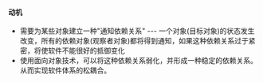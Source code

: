 #### 动机

- 需要为某些对象建立一种"通知依赖关系" --- 一个对象(目标对象)的状态发生改变，所有的依赖对象(观察者对象)都将得到通知，如果这种依赖关系过于紧密，将使软件不能很好的抵御变化
- 使用面向对象技术，可以将这种依赖关系弱化，并形成一种稳定的依赖关系。从而实现软件体系的松耦合。
